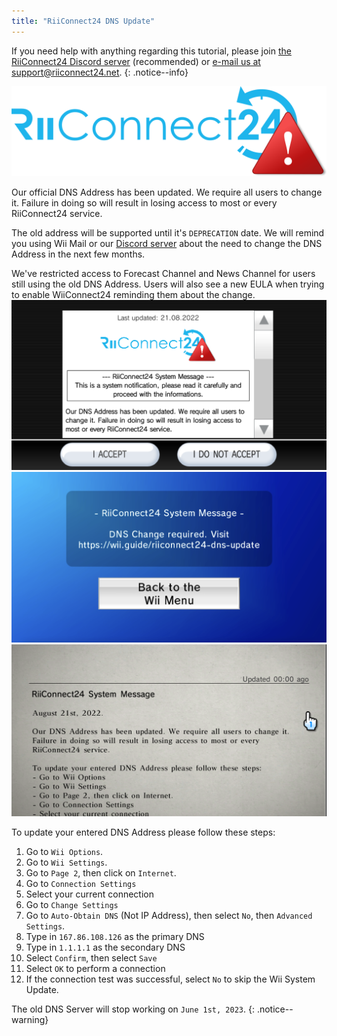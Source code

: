 ```yaml
---
title: "RiiConnect24 DNS Update"
---
```


If you need help with anything regarding this tutorial, please join [the RiiConnect24 Discord server](https://discord.gg/rc24) (recommended) or [e-mail us at support@riiconnect24.net](mailto:support@riiconnect24.net).
{: .notice--info}

![RiiConnect24 Logo](/images/riiconnect24/dns-update/logo_blue_warning.png)

Our official DNS Address has been updated. We require all users to change it. Failure in doing so will result in losing access to most or every RiiConnect24 service.

The old address will be supported until it's `DEPRECATION` date. We will remind you using Wii Mail or our [Discord server](https://discord.gg/rc24) about the need to change the DNS Address in the next few months.

We've restricted access to Forecast Channel and News Channel for users still using the old DNS Address. Users will also see a new EULA when trying to enable WiiConnect24 reminding them about the change. ![The notification on the EULA confirmation screen.](/images/riiconnect24/dns-update/eula_change_dns_notification.png) ![The notification on the Forecast Channel](/images/riiconnect24/dns-update/forecast_change_dns_notification.png) ![The notification on the News Channel](/images/riiconnect24/dns-update/news_channel_change_dns_notification.png)

To update your entered DNS Address please follow these steps:

1. Go to `Wii Options`.
2. Go to `Wii Settings`.
3. Go to `Page 2`, then click on `Internet`.
4. Go to `Connection Settings`
5. Select your current connection
6. Go to `Change Settings`
7. Go to `Auto-Obtain DNS` (Not IP Address), then select `No`, then `Advanced Settings`.
8. Type in `167.86.108.126` as the primary DNS
9. Type in `1.1.1.1` as the secondary DNS
10. Select `Confirm`, then select `Save`
11. Select `OK` to perform a connection
12. If the connection test was successful, select `No` to skip the Wii System Update.

The old DNS Server will stop working on `June 1st, 2023`.
{: .notice--warning}